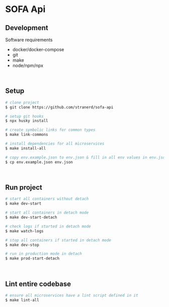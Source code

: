 # SOFA Api

## Development
Software requirements
- docker/docker-compose
- git
- make
- node/npm/npx

<br>

## Setup

```bash
# clone project
$ git clone https://github.com/stranerd/sofa-api

# setup git hooks
$ npx husky install

# create symbolic links for common types
$ make link-commons

# install dependencies for all microservices
$ make install-all

# copy env.example.json to env.json & fill in all env values in env.json
$ cp env.example.json env.json
```

<br>

## Run project

```bash
# start all containers without detach
$ make dev-start

# start all containers in detach mode
$ make dev-start-detach

# check logs if started in detach mode
$ make watch-logs

# stop all containers if started in detach mode
$ make dev-stop

# run in production mode in detach
$ make prod-start-detach
```

<br>

## Lint entire codebase

```bash
# ensure all microservices have a lint script defined in it
$ make lint-all
```